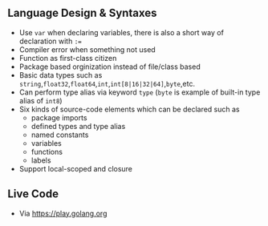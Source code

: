 ## Language Design & Syntaxes
* Use `var` when declaring variables, there is also a short way of declaration with `:=`
* Compiler error when something not used
* Function as first-class citizen
* Package based orginization instead of file/class based
* Basic data types such as `string`,`float32`,`float64`,`int`,`int[8|16|32|64]`,`byte`,etc.
* Can perform type alias via keyword `type` (`byte` is example of built-in type alias of `int8`)
* Six kinds of source-code elements which can be declared such as 
  - package imports
  - defined types and type alias
  - named constants
  - variables
  - functions
  - labels 
* Support local-scoped and closure

## Live Code
* Via https://play.golang.org